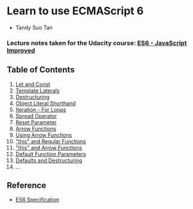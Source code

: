 # Learn to use ECMAScript 6

* Tandy Suo Tan

### Lecture notes taken for the Udacity course: [ES6 - JavaScript Improved](https://www.udacity.com/course/es6-javascript-improved--ud356)

## Table of Contents

1.  [Let and Const](Syntax/01-let_and_const.md)
2.  [Template Laterals](Syntax/02-template_literals.md)
3.  [Destructuring](Syntax/03-destructuring.md)
4.  [Object Literal Shorthand](Syntax/04-object_literal_shorthand.md)
5.  [Iteration - For Loops](Syntax/05-iteration.md)
6.  [Spread Operator](Syntax/06-spread_operator.md)
7.  [Reset Parameter](Syntax/07-reset_parameter.md)
8.  [Arrow Functions](Functions/08-arrow_functions.md)
9.  [Using Arrow Functions](Functions/09-using_arrow_functions.md)
10. ["this" and Regular Functions](Functions/10-this_and_regular_functions.md)
11. ["this" and Arrow Functions](Functions/11-this_and_arrow_functions.md)
12. [Default Function Parameters](Functions/12-default_function_parameters.md)
13. [Defaults and Destructuring](Functions/13-default_and_destructuring.md)
14. ...

## Reference

* [ES6 Specification](http://www.ecma-international.org/ecma-262/6.0/)
